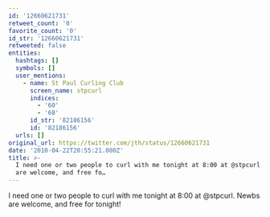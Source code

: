 ```yaml
---
id: '12660621731'
retweet_count: '0'
favorite_count: '0'
id_str: '12660621731'
retweeted: false
entities:
  hashtags: []
  symbols: []
  user_mentions:
    - name: St Paul Curling Club
      screen_name: stpcurl
      indices:
        - '60'
        - '68'
      id_str: '82186156'
      id: '82186156'
  urls: []
original_url: https://twitter.com/jth/status/12660621731
date: '2010-04-22T20:55:21.000Z'
title: >-
  I need one or two people to curl with me tonight at 8:00 at @stpcurl. Newbs
  are welcome, and free fo…
---
```


I need one or two people to curl with me tonight at 8:00 at @stpcurl. Newbs are welcome, and free for tonight!